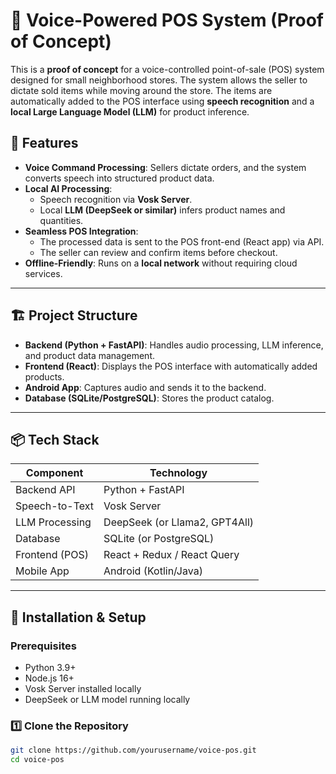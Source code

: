# 🛒 Voice-Powered POS System (Proof of Concept)

This is a **proof of concept** for a voice-controlled point-of-sale (POS) system designed for small neighborhood stores. The system allows the seller to dictate sold items while moving around the store. The items are automatically added to the POS interface using **speech recognition** and a **local Large Language Model (LLM)** for product inference.

## 🚀 Features

- **Voice Command Processing**: Sellers dictate orders, and the system converts speech into structured product data.
- **Local AI Processing**:
  - Speech recognition via **Vosk Server**.
  - Local **LLM (DeepSeek or similar)** infers product names and quantities.
- **Seamless POS Integration**:
  - The processed data is sent to the POS front-end (React app) via API.
  - The seller can review and confirm items before checkout.
- **Offline-Friendly**: Runs on a **local network** without requiring cloud services.

---

## 🏗️ Project Structure

- **Backend (Python + FastAPI)**: Handles audio processing, LLM inference, and product data management.
- **Frontend (React)**: Displays the POS interface with automatically added products.
- **Android App**: Captures audio and sends it to the backend.
- **Database (SQLite/PostgreSQL)**: Stores the product catalog.

---

## 📦 Tech Stack

| Component          | Technology      |
|-------------------|----------------|
| Backend API       | Python + FastAPI |
| Speech-to-Text    | Vosk Server     |
| LLM Processing    | DeepSeek (or Llama2, GPT4All) |
| Database         | SQLite (or PostgreSQL) |
| Frontend (POS)   | React + Redux / React Query |
| Mobile App       | Android (Kotlin/Java) |

---

## 🔧 Installation & Setup

### Prerequisites

- Python 3.9+
- Node.js 16+
- Vosk Server installed locally
- DeepSeek or LLM model running locally

### 1️⃣ Clone the Repository
```bash
git clone https://github.com/yourusername/voice-pos.git
cd voice-pos

